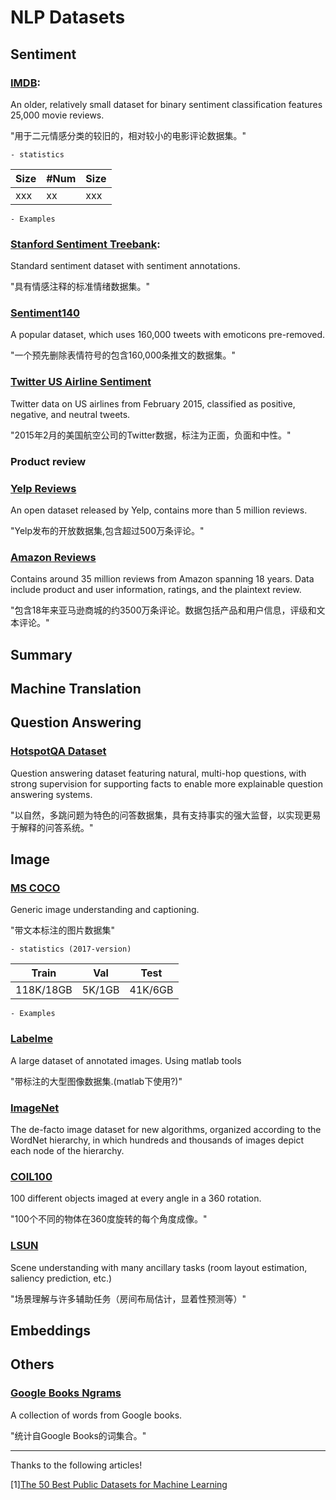 # NLP  Datasets


## Sentiment

### [IMDB](http://ai.stanford.edu/~amaas/data/sentiment/): 

An older, relatively small dataset for binary sentiment classification features 25,000 movie reviews.

"用于二元情感分类的较旧的，相对较小的电影评论数据集。"

    - statistics
| Size | #Num | Size |
| ------ | ------ | ------ |
| xxx | xx | xxx |
    
    - Examples
    
    

### [Stanford Sentiment Treebank](http://nlp.stanford.edu/sentiment/code.html): 

Standard sentiment dataset with sentiment annotations.

"具有情感注释的标准情绪数据集。"



### [Sentiment140](http://help.sentiment140.com/for-students/)

A popular dataset, which uses 160,000 tweets with emoticons pre-removed.

"一个预先删除表情符号的包含160,000条推文的数据集。"

### [Twitter US Airline Sentiment](https://www.kaggle.com/crowdflower/twitter-airline-sentiment)

Twitter data on US airlines from February 2015, classified as positive, negative, and neutral tweets.

"2015年2月的美国航空公司的Twitter数据，标注为正面，负面和中性。"


### Product review

### [Yelp Reviews](https://www.yelp.com/dataset)

An open dataset released by Yelp, contains more than 5 million reviews.

"Yelp发布的开放数据集,包含超过500万条评论。"

### [Amazon Reviews](https://snap.stanford.edu/data/web-Amazon.html)

Contains around 35 million reviews from Amazon spanning 18 years. Data include product and user information, ratings, and the plaintext review.

"包含18年来亚马逊商城的约3500万条评论。数据包括产品和用户信息，评级和文本评论。"


## Summary


## Machine Translation


## Question Answering

### [HotspotQA Dataset](https://hotpotqa.github.io/)

Question answering dataset featuring natural, multi-hop questions, with strong supervision for supporting facts to enable more explainable question answering systems.

"以自然，多跳问题为特色的问答数据集，具有支持事实的强大监督，以实现更易于解释的问答系统。"


## Image

### [MS COCO](http://cocodataset.org/) 

 Generic image understanding and captioning.
 
 "带文本标注的图片数据集"

    - statistics (2017-version)
| Train | Val | Test |
| ------ | ------ | ------ |
| 118K/18GB | 5K/1GB | 41K/6GB |
    
    - Examples

 
### [Labelme]()

A large dataset of annotated images. Using matlab tools

"带标注的大型图像数据集.(matlab下使用?)"



### [ImageNet](http://image-net.org/)

The de-facto image dataset for new algorithms, organized according to the WordNet hierarchy, in which hundreds and thousands of images depict each node of the hierarchy.
    





### [COIL100](http://www1.cs.columbia.edu/CAVE/software/softlib/coil-100.php)
 
100 different objects imaged at every angle in a 360 rotation.

"100个不同的物体在360度旋转的每个角度成像。"


### [LSUN](http://lsun.cs.princeton.edu/2016/)

Scene understanding with many ancillary tasks (room layout estimation, saliency prediction, etc.)

"场景理解与许多辅助任务（房间布局估计，显着性预测等）"


## Embeddings



## Others


### [Google Books Ngrams](https://aws.amazon.com/datasets/google-books-ngrams/)

A collection of words from Google books.

"统计自Google Books的词集合。"



---
Thanks to the following articles!

[1][The 50 Best Public Datasets for Machine Learning](https://medium.com/datadriveninvestor/the-50-best-public-datasets-for-machine-learning-d80e9f030279)
